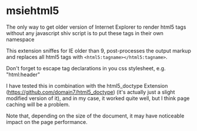 # msiehtml5 #

The only way to get older version of Internet Explorer to render html5 tags without any javascript shiv script is to put these tags in their own namespace

This extension sniffes for IE older than 9, post-processes the output markup and replaces all html5 tags with `<html5:tagname></html5:tagname>`.

Don't forget to escape tag declarations in you css stylesheet, e.g. "html\:header"

I have tested this in combination with the html5_doctype Extension (https://github.com/domain7/html5_doctype)  (it's actually just a slight modified version of it), and in my case, it worked quite well, but I think page caching will be a problem.

Note that, depending on the size of the document, it may have noticeable impact on the page performance.
